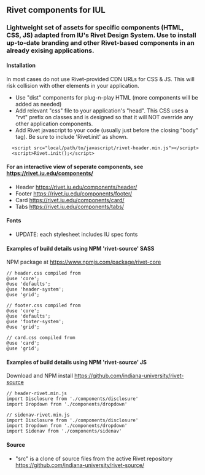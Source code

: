 ## Rivet components for IUL
### Lightweight set of assets for specific components (HTML, CSS, JS) adapted from IU's Rivet Design System. Use to install up-to-date branding and other Rivet-based components in an already exising applications. 

#### Installation
In most cases do not use Rivet-provided CDN URLs for CSS & JS. This will risk collision with other elements in your application. 
- Use "dist" components for plug-n-play HTML (more components will be added as needed)      
- Add relevant "css" file to your application's "head". This CSS uses a "rvt" prefix on classes and is designed so that it will NOT override any other application components.  
- Add Rivet javascript to your code (usually just before the closing "body" tag). Be sure to include 'Rivet.init' as shown. 
```  
  <script src="local/path/to/javascript/rivet-header.min.js"></script>
  <script>Rivet.init();</script>
```
      
#### For an interactive view of seperate components, see https://rivet.iu.edu/components/
- Header https://rivet.iu.edu/components/header/
- Footer https://rivet.iu.edu/components/footer/
- Card https://rivet.iu.edu/components/card/
- Tabs https://rivet.iu.edu/components/tabs/

#### Fonts
- UPDATE: each stylesheet includes IU spec fonts 

#### Examples of build details using NPM 'rivet-source' SASS
NPM package at https://www.npmjs.com/package/rivet-core
```
// header.css compiled from  
@use 'core';    
@use 'defaults';  
@use 'header-system';  
@use 'grid';  

// footer.css compiled from
@use 'core';    
@use 'defaults';
@use 'footer-system';   
@use 'grid';   

// card.css compiled from
@use 'card';
@use 'grid';

```
#### Examples of build details using NPM 'rivet-source' JS
Download and NPM install https://github.com/indiana-university/rivet-source
```    
// header-rivet.min.js
import Disclosure from './components/disclosure'
import Dropdown from './components/dropdown'

// sidenav-rivet.min.js     
import Disclosure from './components/disclosure'    
import Dropdown from './components/dropdown'    
import Sidenav from './components/sidenav'    
```    

#### Source
- "src" is a clone of source files from the active Rivet repository https://github.com/indiana-university/rivet-source/ 
